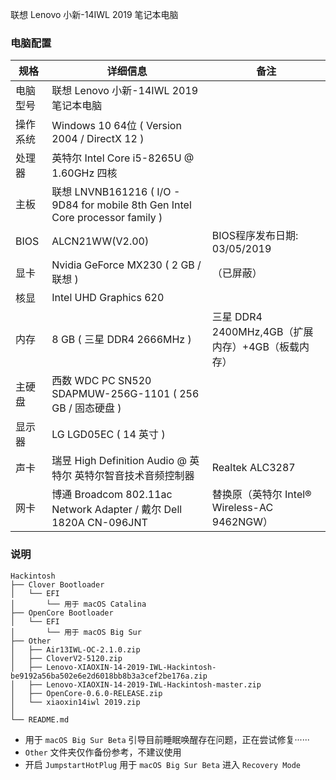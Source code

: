 联想 Lenovo 小新-14IWL 2019 笔记本电脑

### 电脑配置

| 规格   | 详细信息                                                                            | 备注                                   |
|------|---------------------------------------------------------------------------------|--------------------------------------|
| 电脑型号 | 联想 Lenovo 小新-14IWL 2019 笔记本电脑                                                  |                                      |
| 操作系统 | Windows 10 64位 ( Version 2004 / DirectX 12 )                                  |                                      |
| 处理器  | 英特尔 Intel Core i5-8265U @ 1.60GHz 四核                                          |                                      |
| 主板   | 联想 LNVNB161216 ( I/O - 9D84 for mobile 8th Gen Intel Core processor family ) |                                      |
| BIOS | ALCN21WW(V2.00)                                                              | BIOS程序发布日期: 03/05/2019               |
| 显卡   | Nvidia GeForce MX230 ( 2 GB / 联想 )                                            | （已屏蔽）                                |
| 核显   | Intel UHD Graphics 620                                                          |                                      |
| 内存   | 8 GB ( 三星 DDR4 2666MHz )                                                      | 三星 DDR4 2400MHz,4GB（扩展内存）+4GB（板载内存） |
| 主硬盘  | 西数 WDC PC SN520 SDAPMUW-256G-1101 ( 256 GB / 固态硬盘 )                         |                                      |
| 显示器  | LG LGD05EC ( 14 英寸  )                                                         |                                      |
| 声卡   | 瑞昱 High Definition Audio @ 英特尔 英特尔智音技术音频控制器                                     | Realtek ALC3287                      |
| 网卡   | 博通 Broadcom 802.11ac Network Adapter / 戴尔 Dell 1820A CN-096JNT                | 替换原（英特尔 Intel® Wireless-AC 9462NGW） |

### 说明

```
Hackintosh
├── Clover Bootloader
│   └── EFI
│       └── 用于 macOS Catalina
├── OpenCore Bootloader
│   └── EFI
│       └── 用于 macOS Big Sur
├── Other
│   ├── Air13IWL-OC-2.1.0.zip
│   ├── CloverV2-5120.zip
│   ├── Lenovo-XIAOXIN-14-2019-IWL-Hackintosh-be9192a56ba502e6e2d6018bb8b3a3cef2be176a.zip
│   ├── Lenovo-XIAOXIN-14-2019-IWL-Hackintosh-master.zip
│   ├── OpenCore-0.6.0-RELEASE.zip
│   └── xiaoxin14iwl 2019.zip
│
└── README.md
```

+ 用于 ``macOS Big Sur Beta`` 引导目前睡眠唤醒存在问题，正在尝试修复······
+ ``Other`` 文件夹仅作备份参考，不建议使用
+ 开启 ``JumpstartHotPlug`` 用于 ``macOS Big Sur Beta`` 进入 ``Recovery Mode``
